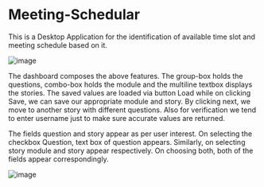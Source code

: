 # Meeting-Schedular
This is a Desktop Application for the identification of available time slot and meeting schedule based on it.

![image](https://user-images.githubusercontent.com/41963892/134309676-9aebf40d-ab51-440c-9845-08a0988df6be.png)

The dashboard composes the above features. The group-box holds the questions, combo-box holds the module and the multiline textbox displays the stories. The saved values are loaded via button Load while on clicking Save, we can save our appropriate module and story. By clicking next, we move to another story with different questions. Also for verification we tend to enter username just to make sure accurate values are returned.

The fields question and story appear as per user interest. On selecting the checkbox Question, text box of question appears. Similarly, on selecting story module and story appear respectively. On choosing both, both of the fields appear correspondingly.

![image](https://user-images.githubusercontent.com/41963892/134309868-11379e98-6ef7-4ab7-a1b2-7fa682440d04.png)


 
 
  
  
  
  
  
  
  
  
  
  
  
  
 
 
 

 
